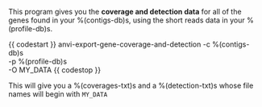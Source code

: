 This program gives you the **coverage and detection data** for all of the genes found in your %(contigs-db)s, using the short reads data in your %(profile-db)s. 

{{ codestart }}
anvi-export-gene-coverage-and-detection -c %(contigs-db)s \
                                        -p %(profile-db)s \
                                        -O MY_DATA
{{ codestop }}

This will give you a %(coverages-txt)s and a %(detection-txt)s whose file names will begin with `MY_DATA`
